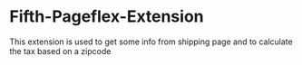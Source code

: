 # Fifth-Pageflex-Extension
This extension is used to get some info from shipping page and to calculate the tax based on a zipcode
